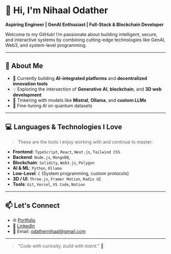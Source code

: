 # 👋 Hi, I'm Nihaal Odather

**Aspiring Engineer | GenAI Enthusiast | Full-Stack & Blockchain Developer**

Welcome to my GitHub! I’m passionate about building intelligent, secure, and interactive systems by combining cutting-edge technologies like GenAI, Web3, and system-level programming.

---

## 🚀 About Me

- 🔭 Currently building **AI-integrated platforms** and **decentralized innovation tools**
- 💡 Exploring the intersection of **Generative AI**, **blockchain**, and **3D web development**
- 🧪 Tinkering with models like **Mistral**, **Ollama**, and **custom LLMs**
- 🧠 Fine-tuning AI on quantum datasets


---

## 💻 Languages & Technologies I Love

> These are the tools I enjoy working with and continue to master:

- **Frontend**: `TypeScript`, `React`, `Next.js`, `Tailwind CSS`
- **Backend**: `Node.js`, `MongoDB`,
- **Blockchain**: `Solidity`, `Web3.js`, `Polygon`
- **AI & ML**: `Python`, `Ollama`
- **Low-Level**: `C` (System programming, custom protocols)
- **3D / UI**: `Three.js`, `Framer Motion`, `Radix UI`
- **Tools**: `Git`, `Vercel`, `VS Code`, `Notion`

---

## 📫 Let's Connect

- 🌐 [Portfolio]()  
- 💼 [LinkedIn](www.linkedin.com/in/nihaal-o-17074632a)  
- 📧 Email: odathernihaal@gmail.com

---

> _"Code with curiosity, build with intent."_ 🚀


<!--
**NihaalNO/NihaalNO** is a ✨ _special_ ✨ repository because its `README.md` (this file) appears on your GitHub profile.

Here are some ideas to get you started:

- 🔭 I’m currently working on ...
- 🌱 I’m currently learning ...
- 👯 I’m looking to collaborate on ...
- 🤔 I’m looking for help with ...
- 💬 Ask me about ...
- 📫 How to reach me: ...
- 😄 Pronouns: ...
- ⚡ Fun fact: ...
-->
